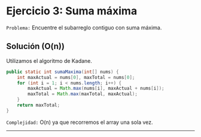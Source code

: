 # **Ejercicio 3: Suma máxima**

`Problema:` Encuentre el subarreglo contiguo con suma máxima.

## **Solución (O(n))**

Utilizamos el algoritmo de Kadane.

```java
public static int sumaMaxima(int[] nums) {
    int maxActual = nums[0], maxTotal = nums[0];
    for (int i = 1; i < nums.length; i++) {
        maxActual = Math.max(nums[i], maxActual + nums[i]);
        maxTotal = Math.max(maxTotal, maxActual);
    }
    return maxTotal;
}
```

`Complejidad:` O(n) ya que recorremos el array una sola vez.

---
